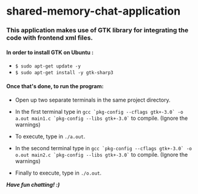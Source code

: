 # shared-memory-chat-application

### This application makes use of GTK library for integrating the code with frontend xml files.

#### In order to install GTK on Ubuntu :

- `$ sudo apt-get update -y`
- `$ sudo apt-get install -y gtk-sharp3`

#### Once that's done, to run the program:

- Open up two separate terminals in the same project directory.
- In the first terminal type in `` gcc `pkg-config --cflags gtk+-3.0` -o a.out main1.c `pkg-config --libs gtk+-3.0` `` to compile. (Ignore the warnings)
- To execute, type in `./a.out`.

- In the second terminal type in `` gcc `pkg-config --cflags gtk+-3.0` -o o.out main2.c `pkg-config --libs gtk+-3.0` `` to compile. (Ignore the warnings)
- Finally to execute, type in `./o.out`.

**_Have fun chatting! :)_**

